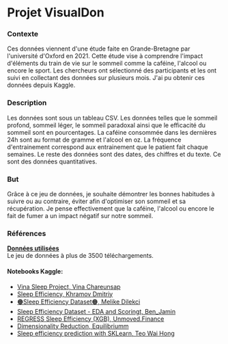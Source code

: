 # Projet VisualDon




### Contexte
Ces données viennent d'une étude faite en Grande-Bretagne par l'université d'Oxford en 2021.
Cette étude vise à comprendre l'impact d'éléments du train de vie sur le sommeil comme la caféine, l'alcool ou encore le sport. 
Les chercheurs ont sélectionné des participants et les ont suivi en collectant des données sur plusieurs mois. J'ai pu obtenir ces données depuis Kaggle.
### Description
Les données sont sous un tableau CSV. Les données telles que le sommeil profond, sommeil léger, le sommeil paradoxal ainsi que le efficacité du sommeil sont en pourcentages. La caféine consommée dans les dernières 24h sont au format de gramme et l'alcool en oz. La fréquence d'entrainement correspond aux entrainement que le patient fait chaque semaines. Le reste des données sont des dates, des chiffres et du texte.
Ce sont des données quantitatives.
### But
Grâce à ce jeu de données, je souhaite démontrer les bonnes habitudes à suivre ou au contraire, éviter afin d'optimiser son sommeil et sa récupération. Je pense effectivement que la caféine, l'alcool ou encore le fait de fumer a un impact négatif sur notre sommeil.
### Références
[**Données utilisées**](https://www.kaggle.com/datasets/equilibriumm/sleep-efficiency)  
Le jeu de données à plus de 3500 téléchargements.  
#### Notebooks Kaggle:  
- [Vina Sleep Project, Vina Chareunsap](https://www.kaggle.com/code/vinachareunsap/vina-sleep-project)  
- [Sleep Efficiency, Khramov Dmitriy](https://www.kaggle.com/code/khramovdmitriy/sleep-efficiency)  
- [🟠Sleep Efficiency Dataset🟠, Melike Dilekci](https://www.kaggle.com/code/melikedilekci/sleep-efficiency-dataset)  
- [Sleep Efficiency Dataset - EDA and Scoringt, Ben_Jamin](https://www.kaggle.com/code/hexenmeiser/sleep-efficiency-dataset-eda-and-scoring)  
- [REGRESS Sleep Efficiency (XGB), Unmoved.Finance](https://www.kaggle.com/code/unmoved/regress-sleep-efficiency-xgb)  
- [Dimensionality Reduction, Equilibriumm](https://www.kaggle.com/code/equilibriumm/dimensionality-reduction)  
- [Sleep efficiency prediction with SKLearn, Teo Wai Hong](https://www.kaggle.com/code/teowaihong/sleep-efficiency-prediction-with-sklearn)  

